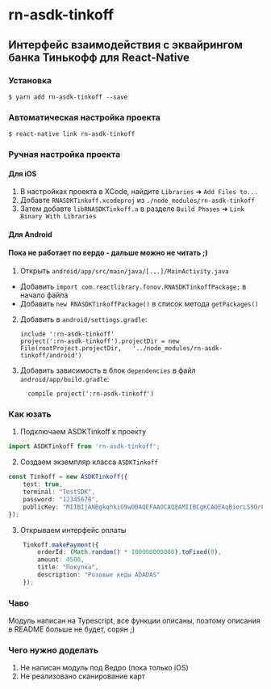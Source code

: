 
# rn-asdk-tinkoff
## Интерфейс взаимодействия с эквайрингом банка Тинькофф для React-Native

### Установка

`$ yarn add rn-asdk-tinkoff --save`

### Автоматическая настройка проекта

`$ react-native link rn-asdk-tinkoff`

### Ручная настройка проекта

#### Для iOS

1. В настройках проекта в XCode, найдите `Libraries` ➜ `Add Files to...`
2. Добавте `RNASDKTinkoff.xcodeproj` из `./node_modules/rn-asdk-tinkoff` 
3. Затем добавте `libRNASDKTinkoff.a` в разделе `Build Phases` ➜ `Link Binary With Libraries`

#### Для Android
#### Пока не работает по вердо - дальше можно не читать ;)

1. Открыть `android/app/src/main/java/[...]/MainActivity.java`
  - Добавить `import com.reactlibrary.fonov.RNASDKTinkoffPackage;` в начало файла
  - Добавить `new RNASDKTinkoffPackage()` в список метода `getPackages()`
2. Добавить в `android/settings.gradle`:
  	```
  	include ':rn-asdk-tinkoff'
  	project(':rn-asdk-tinkoff').projectDir = new File(rootProject.projectDir, 	'../node_modules/rn-asdk-tinkoff/android')
  	```
3. Добавить зависимость в блок `dependencies` в файл `android/app/build.gradle`:
  	```
      compile project(':rn-asdk-tinkoff')
  	```


### Как юзать

1. Подключаем ASDKTinkoff к проекту

```typescript
import ASDKTinkoff from 'rn-asdk-tinkoff';

```
2. Создаем экземпляр класса `ASDKTinkoff`

```typescript
const Tinkoff = new ASDKTinkoff({
	test: true,
	terminal: "TestSDK",
	password: "12345678",
	publicKey: "MIIBIjANBgkqhkiG9w0BAQEFAAOCAQ8AMIIBCgKCAQEAqBiorLS9OrFPezixO5lSsF+HiZPFQWDO7x8gBJp4m86Wwz7ePNE8ZV4sUAZBqphdqSpXkybM4CJwxdj5R5q9+RHsb1dbMjThTXniwPpJdw4WKqG5/cLDrPGJY9NnPifBhA/MthASzoB+60+jCwkFmf8xEE9rZdoJUc2p9FL4wxKQPOuxCqL2iWOxAO8pxJBAxFojioVu422RWaQvoOMuZzhqUEpxA9T62lN8t3jj9QfHXaL4Ht8kRaa2JlaURtPJB5iBM+4pBDnqObNS5NFcXOxloZX4+M8zXaFh70jqWfiCzjyhaFg3rTPE2ClseOdS7DLwfB2kNP3K0GuPuLzsMwIDAQAB",
});

```

3. Открываем интерфейс оплаты

```typescript
	Tinkoff.makePayment({
		orderId: (Math.random() * 100000000000).toFixed(0),
		amount: 4500,
		title: "Покупка",
		description: "Розовые кеды ADADAS"
	});

```

### Чаво

Модуль написан на Typescript, все функции описаны, поэтому описания в README больше не будет, сорян ;)

### Чего нужно доделать

1. Не написан модуль под Ведро (пока только iOS)
2. Не реализовано сканирование карт
  